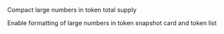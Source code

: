 Compact large numbers in token total supply

Enable formatting of large numbers in token snapshot card and token list
